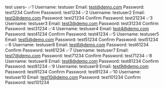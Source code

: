 <!-- ✅ 🏢 AUTH MODULE SCOPED VIEWS -->

test users-
✅1
Username: testuser
Email: test@demo.com
Password: test1234
Confirm Password: test1234
✅2
Username: testuser2
Email: test2@demo.com
Password: test21234
Confirm Password: test21234
✅3
Username: testuser3
Email: test3@demo.com
Password: test31234
Confirm Password: test31234
✅4
Username: testuser4
Email: test4@demo.com
Password: test41234
Confirm Password: test41234
✅5
Username: testuser5
Email: test5@demo.com
Password: test51234
Confirm Password: test51234
✅6
Username: testuser6
Email: test6@demo.com
Password: test61234
Confirm Password: test61234
✅7
Username: testuser7
Email: test7@demo.com
Password: test71234
Confirm Password: test71234
✅8
Username: testuser8
Email: test8@demo.com
Password: test81234
Confirm Password: test81234
✅9
Username: testuser9
Email: test9@demo.com
Password: test91234
Confirm Password: test91234
✅10
Username: testuser10
Email: test10@demo.com
Password: test101234
Confirm Password: test101234
